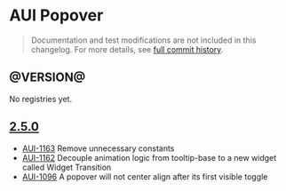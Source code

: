 # AUI Popover

> Documentation and test modifications are not included in this changelog. For more details, see [full commit history](https://github.com/liferay/alloy-ui/commits/master/src/aui-popover).

## @VERSION@

No registries yet.

## [2.5.0](https://github.com/liferay/alloy-ui/releases/tag/2.5.0)

* [AUI-1163](https://issues.liferay.com/browse/AUI-1163) Remove unnecessary constants
* [AUI-1162](https://issues.liferay.com/browse/AUI-1162) Decouple animation logic from tooltip-base to a new widget called Widget Transition
* [AUI-1096](https://issues.liferay.com/browse/AUI-1096) A popover will not center align after its first visible toggle